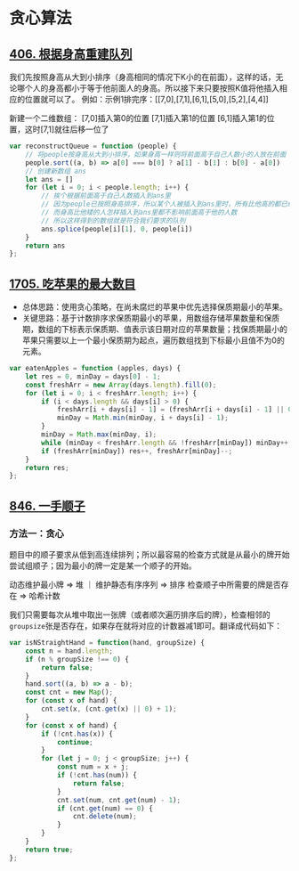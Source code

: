 # 贪心算法

## [406. 根据身高重建队列](https://leetcode-cn.com/problems/queue-reconstruction-by-height/)

我们先按照身高从大到小排序（身高相同的情况下K小的在前面），这样的话，无论哪个人的身高都小于等于他前面人的身高。所以接下来只要按照K值将他插入相应的位置就可以了。
例如：示例1排完序：[[7,0],[7,1],[6,1],[5,0],[5,2],[4,4]]

新建一个二维数组：
[7,0]插入第0的位置
[7,1]插入第1的位置
[6,1]插入第1的位置，这时[7,1]就往后移一位了

```js
var reconstructQueue = function (people) {
    // 将people按身高从大到小排序，如果身高一样则将前面高于自己人数小的人放在前面
    people.sort((a, b) => a[0] === b[0] ? a[1] - b[1] : b[0] - a[0])
    // 创建新数组 ans
    let ans = []
    for (let i = 0; i < people.length; i++) {
        // 挨个根据前面高于自己人数插入到ans里
        // 因为people已按照身高排序，所以某个人被插入到ans里时，所有比他高的都已经在ans里了
        // 而身高比他矮的人怎样插入到ans里都不影响前面高于他的人数
        // 所以这样得到的数组就是符合我们要求的队列
        ans.splice(people[i][1], 0, people[i])
    }
    return ans
};
```

## [1705. 吃苹果的最大数目](https://leetcode-cn.com/problems/maximum-number-of-eaten-apples/)

- 总体思路：使用贪心策略，在尚未腐烂的苹果中优先选择保质期最小的苹果。
- 关键思路：基于计数排序求保质期最小的苹果，用数组存储苹果数量和保质期，数组的下标表示保质期、值表示该日期对应的苹果数量；找保质期最小的苹果只需要以上一个最小保质期为起点，遍历数组找到下标最小且值不为0的元素。

```js
var eatenApples = function (apples, days) {
    let res = 0, minDay = days[0] - 1;
    const freshArr = new Array(days.length).fill(0);
    for (let i = 0; i < freshArr.length; i++) {
        if (i < days.length && days[i] > 0) {
            freshArr[i + days[i] - 1] = (freshArr[i + days[i] - 1] || 0) + apples[i];
            minDay = Math.min(minDay, i + days[i] - 1);
        }
        minDay = Math.max(minDay, i);
        while (minDay < freshArr.length && !freshArr[minDay]) minDay++;
        if (freshArr[minDay]) res++, freshArr[minDay]--;
    }
    return res;
};
```

## [846. 一手顺子](https://leetcode-cn.com/problems/hand-of-straights/)

### 方法一：贪心

题目中的顺子要求从低到高连续排列；所以最容易的检查方式就是从最小的牌开始尝试组顺子；因为最小的牌一定是某一个顺子的开始。

动态维护最小牌 => 堆 ｜ 维护静态有序序列 => 排序
检查顺子中所需要的牌是否存在 => 哈希计数

我们只需要每次从堆中取出一张牌（或者顺次遍历排序后的牌），检查相邻的`groupsize`张是否存在，如果存在就将对应的计数器减1即可。翻译成代码如下：

```js
var isNStraightHand = function(hand, groupSize) {
    const n = hand.length;
    if (n % groupSize !== 0) {
        return false;
    }
    hand.sort((a, b) => a - b);
    const cnt = new Map();
    for (const x of hand) {
        cnt.set(x, (cnt.get(x) || 0) + 1);
    }
    for (const x of hand) {
        if (!cnt.has(x)) {
            continue;
        }
        for (let j = 0; j < groupSize; j++) {
            const num = x + j;
            if (!cnt.has(num)) {
                return false;
            }
            cnt.set(num, cnt.get(num) - 1);
            if (cnt.get(num) == 0) {
                cnt.delete(num);
            }
        }
    }
    return true;
};
```

